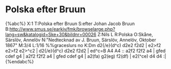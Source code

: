 # Polska efter Bruun

{%abc%}
X:1
T:Polska efter Bruun
S:efter Johan Jacob Bruun
B:http://www.smus.se/earkiv/fmk/browselarge.php?lang=sw&katalogid=Ske+30&bildnr=00026
Z:Nils L
R:Polska
O:Skåne, Särslöv, Annelöv
N:"Nedtecknad av J. Bruun, Särslöv, Annelöv, Oktober 1867"
M:3/4
L:1/16
%%graceslurs no
K:Dm
d2{/e}(d^c) d2e2 f2d2 | e2>f2 e2>f2 e2>^c2 | d2{/e}(d^c) d2e2 f2d2 | ed^c=B A4 A4 ::
a2f2 f2f2 a4 | gfed cdef g4 | a2f2 f2f2 a4 | gfed cdef g4 |
a2(fa) g2(eg) f2(df) | e2(^ce) d4 d4 :|
{%endabc%}
